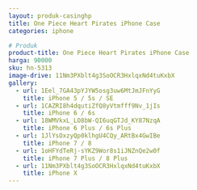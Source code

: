 ```yaml
---
layout: produk-casinghp
title: One Piece Heart Pirates iPhone Case
categories: iphone

# Produk
product-title: One Piece Heart Pirates iPhone Case
harga: 90000
sku: hn-5313
image-drive: 11Nm3PXblt4g3SoOCR3HxlqxNd4tuKxbX
gallery:
  - url: 1Eel_7GA43pYJYW5osg3uw6MtJmJFnYyG
    title: iPhone 5 / 5s / SE
  - url: 1CAZRI8h4dqutiZfQ8yVtmfff9Nv_1jIs
    title: iPhone 6 / 6s
  - url: 18WMVkxL_LO8bW-QI6uqGTJd_KY87NzqA
    title: iPhone 6 Plus / 6s Plus
  - url: 1JlYsOxzyQp0klhgU4CQy_ARtBx4GwIBe
    title: iPhone 7 / 8
  - url: 1oHFYdTeRj-sYKZ9Wor8s1iJNZnQe2w0f
    title: iPhone 7 Plus / 8 Plus
  - url: 11Nm3PXblt4g3SoOCR3HxlqxNd4tuKxbX
    title: iPhone X
---
```

